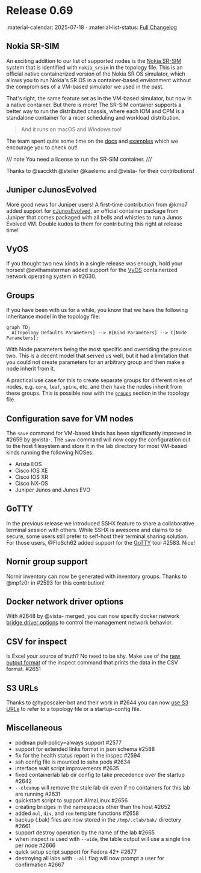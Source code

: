 # Release 0.69

:material-calendar: 2025-07-18 · :material-list-status: [Full Changelog](https://github.com/srl-labs/containerlab/releases)

## Nokia SR-SIM

An exciting addition to our list of supported nodes is the [Nokia SR-SIM](../manual/kinds/sros.md) system that is identified with `nokia_srsim` in the topology file. This is an official native containerized version of the Nokia SR OS simulator, which allows you to run Nokia's SR OS in a container-based environment without the compromises of a VM-based simulator we used in the past.

That's right, the same feature set as in the VM-based simulator, but now in a native container. But there is more! The SR-SIM container supports a better way to run the distributed chassis, where each IOM and CPM is a standalone container for a nicer scheduling and workload distribution.

> And it runs on macOS and Windows too!

The team spent quite some time on the [docs](../manual/kinds/sros.md) and [examples](https://github.com/srl-labs/containerlab/tree/main/lab-examples/sr-sim) which we encourage you to check out!

/// note
You need a license to run the SR-SIM container.
///

Thanks to @sacckth @steiler @kaelemc and @vista- for their contributions!

## Juniper cJunosEvolved

More good news for Juniper users! A first-time contribution from @kmo7 added support for [cJunosEvolved](../manual/kinds/cjunosevolved.md), an official container package from Juniper that comes packaged with all bells and whistles to run a Junos Evolved VM. Double kudos to them for contributing this right at release time!

## VyOS

If you thought two new kinds in a single release was enough, hold your horses! @evilhamsterman added support for the [VyOS](../manual/kinds/vyosnetworks_vyos.md) containerized network operating system in #2630.

## Groups

If you have been with us for a while, you know that we have the following inheritance model in the topology file:

```mermaid
graph TD;
  A[Topology Defaults Parameters] --> B[Kind Parameters] --> C[Node Parameters];
```

With Node parameters being the most specific and overriding the previous two. This is a decent model that served us well, but it had a limitation that you could not create parameters for an arbitrary group and then make a node inherit from it.

A practical use case for this to create separate groups for different roles of nodes, e.g. `core`, `leaf`, `spine`, etc. and then have the nodes inherit from these groups. This is possible now with the [`groups`](../manual/topo-def-file.md#groups) section in the topology file.

## Configuration save for VM nodes

The `save` command for VM-based kinds has been significantly improved in #2659 by @vista-. The `save` command will now copy the configuration out to the host filesystem and store it in the lab directory for most VM-based kinds running the following NOSes:

* Arista EOS
* Cisco IOS XE
* Cisco IOS XR
* Cisco NX-OS
* Juniper Junos and Junos EVO

## GoTTY

In the previous release we introduced SSHX feature to share a collaborative terminal session with others. While SSHX is awesome and claims to be secure, some users still prefer to self-host their terminal sharing solution. For those users, @FloSch62 added support for the [GoTTY](../manual/share-access.md#gotty) tool #2583. Nice!

## Nornir group support

Nornir inventory can now be generated with inventory groups. Thanks to @mpfz0r in #2593 for this contribution!

## Docker network driver options

With #2648 by @vista- merged, you can now specify docker network [bridge driver options](../manual/network.md#bridge-network-driver-options) to control the management network behavior.

## CSV for inspect

Is Excel your source of truth? No need to be shy. Make use of the [new output format](../cmd/inspect/index.md#format) of the inspect command that prints the data in the CSV format. #2651

## S3 URLs

Thanks to @hyposcaler-bot and their work in #2644 you can now [use S3 URLs](../manual/s3-usage-example.md) to refer to a topology file or a startup-config file.

## Miscellaneous

* podman pull-policy=always support #2577
* support for extended links format in json schema #2588
* fix for the health status report in the inspec #2594
* ssh config file is mounted to sshx pods #2634
* interface wait script improvements #2635
* fixed containerlab lab dir config to take precedence over the startup #2642
* `--cleanup` will remove the stale lab dir even if no containers for this lab are running #2631
* quickstart script to support AlmaLinux #2656
* creating bridges in the namespaces other than the host #2652
* added `mul`, `div`, and `rem` template functions #2658
* backup (.bak) files are now stored in the `/tmp/.clab/bak/` directory #2661
* support destroy operation by the name of the lab #2665
* when inspect is used with `--wide`, the table output will use a single line per node #2666
* quick setup script support for Fedora 42+ #2677
* destroying all labs with `--all` flag will now prompt a user for confirmation #2667
